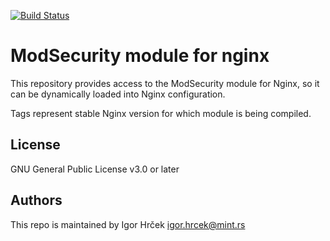 [![Build Status](http://cicdsrv001.mhi.rs/api/badges/mint-hosting/nginx-module-modsecurity/status.svg)](http://cicdsrv001.mhi.rs/mint-hosting/nginx-module-modsecurity)

# ModSecurity module for nginx

This repository provides access to the ModSecurity module for Nginx, so it can be dynamically loaded into Nginx configuration. 

Tags represent stable Nginx version for which module is being compiled. 

License
-----------------
GNU General Public License v3.0 or later

Authors
-----------------
This repo is maintained by Igor Hrček <igor.hrcek@mint.rs>